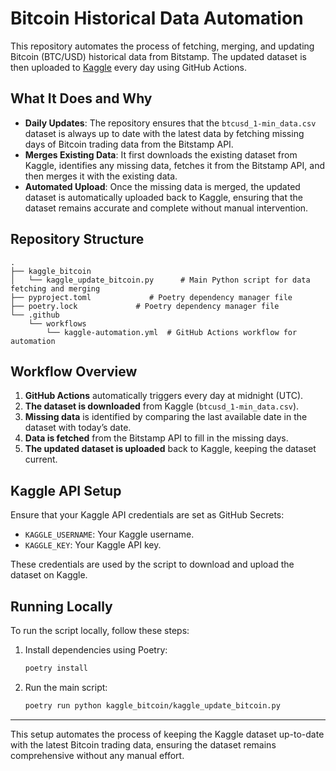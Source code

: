 
# Bitcoin Historical Data Automation

This repository automates the process of fetching, merging, and updating Bitcoin (BTC/USD) historical data from Bitstamp. The updated dataset is then uploaded to [Kaggle](https://www.kaggle.com/mczielinski/bitcoin-historical-data) every day using GitHub Actions.

## What It Does and Why

- **Daily Updates**: The repository ensures that the `btcusd_1-min_data.csv` dataset is always up to date with the latest data by fetching missing days of Bitcoin trading data from the Bitstamp API.
- **Merges Existing Data**: It first downloads the existing dataset from Kaggle, identifies any missing data, fetches it from the Bitstamp API, and then merges it with the existing data.
- **Automated Upload**: Once the missing data is merged, the updated dataset is automatically uploaded back to Kaggle, ensuring that the dataset remains accurate and complete without manual intervention.

## Repository Structure

```
.
├── kaggle_bitcoin
│   └── kaggle_update_bitcoin.py      # Main Python script for data fetching and merging
├── pyproject.toml             # Poetry dependency manager file
├── poetry.lock             # Poetry dependency manager file
└── .github
    └── workflows
        └── kaggle-automation.yml  # GitHub Actions workflow for automation
```

## Workflow Overview

1. **GitHub Actions** automatically triggers every day at midnight (UTC).
2. **The dataset is downloaded** from Kaggle (`btcusd_1-min_data.csv`).
3. **Missing data** is identified by comparing the last available date in the dataset with today’s date.
4. **Data is fetched** from the Bitstamp API to fill in the missing days.
5. **The updated dataset is uploaded** back to Kaggle, keeping the dataset current.

## Kaggle API Setup

Ensure that your Kaggle API credentials are set as GitHub Secrets:
- `KAGGLE_USERNAME`: Your Kaggle username.
- `KAGGLE_KEY`: Your Kaggle API key.

These credentials are used by the script to download and upload the dataset on Kaggle.

## Running Locally

To run the script locally, follow these steps:

1. Install dependencies using Poetry:
   ```bash
   poetry install
   ```
2. Run the main script:
   ```bash
   poetry run python kaggle_bitcoin/kaggle_update_bitcoin.py
   ```

---

This setup automates the process of keeping the Kaggle dataset up-to-date with the latest Bitcoin trading data, ensuring the dataset remains comprehensive without any manual effort.
